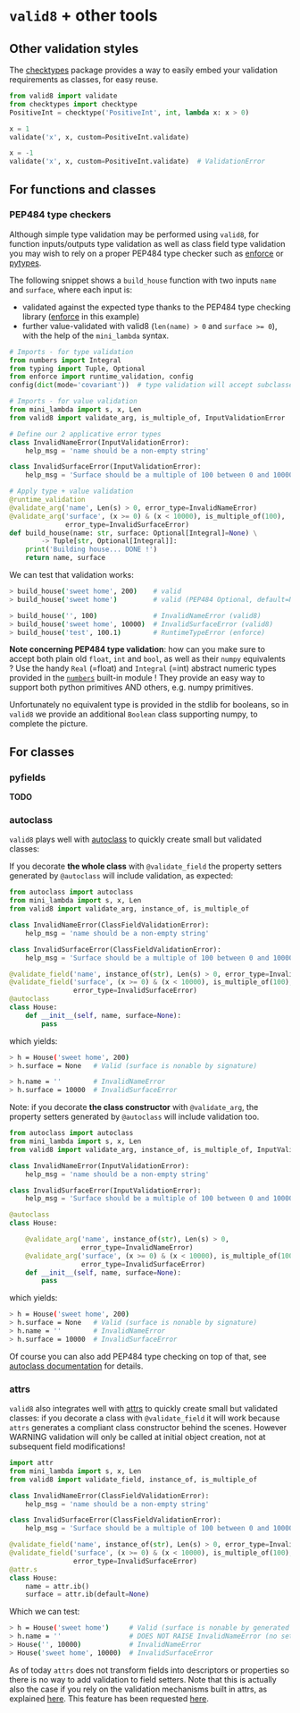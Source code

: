# `valid8` + other tools

## Other validation styles

The [checktypes](https://pypi.org/project/checktypes/) package provides a way to easily embed your validation requirements as classes, for easy reuse.

```python
from valid8 import validate
from checktypes import checktype
PositiveInt = checktype('PositiveInt', int, lambda x: x > 0)

x = 1
validate('x', x, custom=PositiveInt.validate)

x = -1
validate('x', x, custom=PositiveInt.validate)  # ValidationError
```


## For functions and classes

### PEP484 type checkers

Although simple type validation may be performed using `valid8`, for function inputs/outputs type validation as well as class field type validation you may wish to rely on a proper PEP484 type checker such as [enforce](https://github.com/RussBaz/enforce) or [pytypes](https://github.com/Stewori/pytypes).

The following snippet shows a `build_house` function with two inputs `name` and `surface`, where each input is:

 * validated against the expected type thanks to the PEP484 type checking library ([enforce](https://github.com/RussBaz/enforce) in this example)
 * further value-validated with valid8 (`len(name) > 0` and `surface >= 0`), with the help of the `mini_lambda` syntax.

```python
# Imports - for type validation
from numbers import Integral
from typing import Tuple, Optional
from enforce import runtime_validation, config
config(dict(mode='covariant'))  # type validation will accept subclasses too

# Imports - for value validation
from mini_lambda import s, x, Len
from valid8 import validate_arg, is_multiple_of, InputValidationError

# Define our 2 applicative error types
class InvalidNameError(InputValidationError):
    help_msg = 'name should be a non-empty string'

class InvalidSurfaceError(InputValidationError):
    help_msg = 'Surface should be a multiple of 100 between 0 and 10000.'

# Apply type + value validation
@runtime_validation
@validate_arg('name', Len(s) > 0, error_type=InvalidNameError)
@validate_arg('surface', (x >= 0) & (x < 10000), is_multiple_of(100),
              error_type=InvalidSurfaceError)
def build_house(name: str, surface: Optional[Integral]=None) \
        -> Tuple[str, Optional[Integral]]:
    print('Building house... DONE !')
    return name, surface
```

We can test that validation works:

```bash
> build_house('sweet home', 200)    # valid
> build_house('sweet home')         # valid (PEP484 Optional, default=None)

> build_house('', 100)              # InvalidNameError (valid8)
> build_house('sweet home', 10000)  # InvalidSurfaceError (valid8)
> build_house('test', 100.1)        # RuntimeTypeError (enforce)
```

**Note concerning PEP484 type validation**: how can you make sure to accept both plain old `float`, `int` and `bool`, as well as their `numpy` equivalents ? Use the handy `Real` (=float) and `Integral` (=int) abstract numeric types provided in the [`numbers`](https://docs.python.org/3.6/library/numbers.html) built-in module ! They provide an easy way to support both python primitives AND others, e.g. numpy primitives. 

Unfortunately no equivalent type is provided in the stdlib for booleans, so in `valid8` we provide an additional `Boolean` class supporting numpy, to complete the picture.


## For classes

### pyfields

**TODO**

### autoclass

`valid8` plays well with [autoclass](https://smarie.github.io/python-autoclass/) to quickly create small but validated classes: 

If you decorate **the whole class** with `@validate_field` the property setters generated by `@autoclass` will include validation, as expected:

```python
from autoclass import autoclass
from mini_lambda import s, x, Len
from valid8 import validate_arg, instance_of, is_multiple_of

class InvalidNameError(ClassFieldValidationError):
    help_msg = 'name should be a non-empty string'

class InvalidSurfaceError(ClassFieldValidationError):
    help_msg = 'Surface should be a multiple of 100 between 0 and 10000.'

@validate_field('name', instance_of(str), Len(s) > 0, error_type=InvalidNameError)
@validate_field('surface', (x >= 0) & (x < 10000), is_multiple_of(100), 
                error_type=InvalidSurfaceError)
@autoclass
class House:
    def __init__(self, name, surface=None):
        pass
```

which yields:

```bash
> h = House('sweet home', 200)
> h.surface = None   # Valid (surface is nonable by signature)

> h.name = ''        # InvalidNameError
> h.surface = 10000  # InvalidSurfaceError
```
 
Note: if you decorate **the class constructor** with `@validate_arg`, the property setters generated by `@autoclass` will include validation too. 

```python
from autoclass import autoclass
from mini_lambda import s, x, Len
from valid8 import validate_arg, instance_of, is_multiple_of, InputValidationError

class InvalidNameError(InputValidationError):
    help_msg = 'name should be a non-empty string'

class InvalidSurfaceError(InputValidationError):
    help_msg = 'Surface should be a multiple of 100 between 0 and 10000.'

@autoclass
class House:

    @validate_arg('name', instance_of(str), Len(s) > 0, 
                  error_type=InvalidNameError)
    @validate_arg('surface', (x >= 0) & (x < 10000), is_multiple_of(100), 
                  error_type=InvalidSurfaceError)
    def __init__(self, name, surface=None):
        pass
```

which yields:

```bash
> h = House('sweet home', 200)
> h.surface = None   # Valid (surface is nonable by signature)
> h.name = ''        # InvalidNameError
> h.surface = 10000  # InvalidSurfaceError
```

Of course you can also add PEP484 type checking on top of that, see [autoclass documentation](https://smarie.github.io/python-autoclass/) for details.


### attrs

`valid8` also integrates well with [attrs](http://www.attrs.org/en/stable/) to quickly create small but validated classes: if you decorate a class with `@validate_field` it will work because `attrs` generates a compliant class constructor behind the scenes. However WARNING validation will only be called at initial object creation, not at subsequent field modifications!
 
```python
import attr
from mini_lambda import s, x, Len
from valid8 import validate_field, instance_of, is_multiple_of

class InvalidNameError(ClassFieldValidationError):
    help_msg = 'name should be a non-empty string'

class InvalidSurfaceError(ClassFieldValidationError):
    help_msg = 'Surface should be a multiple of 100 between 0 and 10000.'

@validate_field('name', instance_of(str), Len(s) > 0, error_type=InvalidNameError)
@validate_field('surface', (x >= 0) & (x < 10000), is_multiple_of(100),
                error_type=InvalidSurfaceError)
@attr.s
class House:
    name = attr.ib()
    surface = attr.ib(default=None)
``` 

Which we can test:

```bash
> h = House('sweet home')     # Valid (surface is nonable by generated signature)
> h.name = ''                 # DOES NOT RAISE InvalidNameError (no setter!)
> House('', 10000)            # InvalidNameError
> House('sweet home', 10000)  # InvalidSurfaceError
```
 
As of today `attrs` does not transform fields into descriptors or properties so there is no way to add validation to field setters. Note that this is actually also the case if you rely on the validation mechanisms built in attrs, as explained [here](http://www.attrs.org/en/stable/examples.html#callables). This feature has been requested [here](https://github.com/python-attrs/attrs/issues/160).
